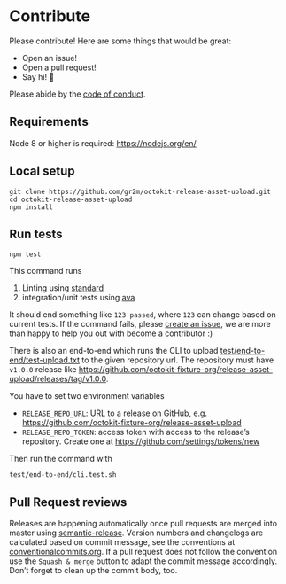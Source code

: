 # Contribute

Please contribute! Here are some things that would be great:

- Open an issue!
- Open a pull request!
- Say hi! 👋

Please abide by the [code of conduct](CODE_OF_CONDUCT.md).

## Requirements

Node 8 or higher is required: https://nodejs.org/en/

## Local setup

```
git clone https://github.com/gr2m/octokit-release-asset-upload.git
cd octokit-release-asset-upload
npm install
```

## Run tests

```
npm test
```

This command runs

1. Linting using [standard](https://standardjs.com)
2. integration/unit tests using [ava](https://github.com/avajs/ava)

It should end something like `123 passed`, where `123` can change based on current tests.
If the command fails, please [create an issue](https://github.com/gr2m/octokit-release-asset-upload/issues/new), we are more than happy to help you out with become a contributor :)

There is also an end-to-end which runs the CLI to upload [test/end-to-end/test-upload.txt](test/end-to-end/test-upload.txt)
to the given repository url. The repository must have `v1.0.0` release like
https://github.com/octokit-fixture-org/release-asset-upload/releases/tag/v1.0.0.

You have to set two environment variables

- `RELEASE_REPO_URL`: URL to a release on GitHub, e.g. https://github.com/octokit-fixture-org/release-asset-upload
- `RELEASE_REPO_TOKEN`: access token with access to the release’s repository. Create one at https://github.com/settings/tokens/new

Then run the command with

```
test/end-to-end/cli.test.sh
```

## Pull Request reviews

Releases are happening automatically once pull requests are merged into master using [semantic-release](https://github.com/semantic-release/semantic-release). Version numbers and changelogs are calculated based on commit message, see the conventions at [conventionalcommits.org](https://conventionalcommits.org/). If a pull request does not follow the convention use the `Squash & merge` button to adapt the commit message accordingly. Don’t forget to clean up the commit body, too.
